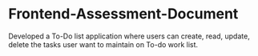 # Frontend-Assessment-Document
Developed a To-Do list application where users can create, read, update, delete the tasks user want to maintain on To-do work list.
